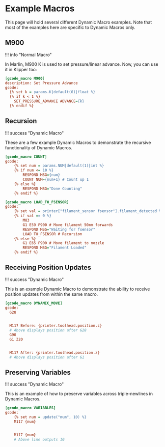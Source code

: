 # Example Macros

This page will hold several different Dynamic Macro examples. Note that most of the examples here are specific to Dynamic Macros only.

## M900

!!! info "Normal Macro"

In Marlin, M900 K is used to set pressure/linear advance. Now, you can use it in Klipper too:

```cfg
[gcode_macro M900]
description: Set Pressure Advance
gcode:
  {% set k = params.K|default(0)|float %}
  {% if k < 1 %}
    SET_PRESSURE_ADVANCE ADVANCE={k}
  {% endif %}
```

## Recursion

!!! success "Dynamic Macro"

These are a few example Dynamic Macros to demonstrate the recursive functionality of Dynamic Macros.

```cfg title="Counting to 10"
[gcode_macro COUNT]
gcode:
    {% set num = params.NUM|default(1)|int %}
    {% if num <= 10 %}
        RESPOND MSG={num}
        COUNT NUM={num+1} # Count up 1
    {% else %}
        RESPOND MSG="Done Counting"
    {% endif %}
```

```cfg title="Load to Filament Sensor"
[gcode_macro LOAD_TO_FSENSOR]
gcode:
    {% set val = printer["filament_sensor fsensor"].filament_detected %}
    {% if val == 0 %}
        M83
        G1 E50 F900 # Move filament 50mm forwards
        RESPOND MSG="Waiting for fsensor"
        LOAD_TO_FSENSOR # Recursion
    {% else %}
        G1 E65 F900 # Move filament to nozzle
        RESPOND MSG="Filament Loaded"
    {% endif %}
```

## Receiving Position Updates

!!! success "Dynamic Macro"

This is an example Dynamic Macro to demonstrate the ability to receive position updates from within the same macro.

```cfg
[gcode_macro DYNAMIC_MOVE]
gcode:
  G28

  
  M117 Before: {printer.toolhead.position.z}
  # Above displays position after G28
  G90
  G1 Z20


  M117 After: {printer.toolhead.position.z}
  # Above displays position after G1
```

## Preserving Variables

!!! success "Dynamic Macro"

This is an example of how to preserve variables across triple-newlines in Dynamic Macros.

```cfg
[gcode_macro VARIABLES]
gcode:
    {% set num = update("num", 10) %}
    M117 {num}


    M117 {num}
    # Above line outputs 10
```